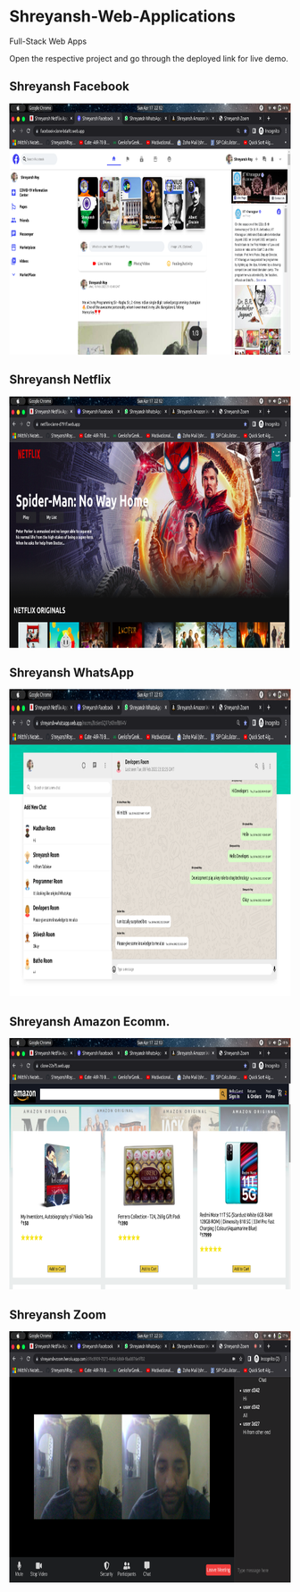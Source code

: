 # Shreyansh-Web-Applications
Full-Stack Web Apps

Open the respective project and go through the deployed link for live demo.

## Shreyansh Facebook

<img src="https://github.com/ShreyanshRoyGeek/Java-Logical_Programming/blob/main/shreyansh_fb.png?raw=true" width="950" height="450"/>

## Shreyansh Netflix

<img src="https://github.com/ShreyanshRoyGeek/Java-Logical_Programming/blob/main/shreyansh_netflix.png?raw=true" width="950" height="450"/>


## Shreyansh WhatsApp

<img src="https://github.com/ShreyanshRoyGeek/Java-Logical_Programming/blob/main/shreyansh_whatsapp.png?raw=true" width="950" height="550"/>


## Shreyansh Amazon Ecomm.

<img src="https://github.com/ShreyanshRoyGeek/Java-Logical_Programming/blob/main/shreyansh_amazon.png?raw=true" width="950" height="450"/>

## Shreyansh Zoom

<img src="https://github.com/ShreyanshRoyGeek/Java-Logical_Programming/blob/main/shreyansh_zoom.png?raw=true" width="1000" height="450"/>









